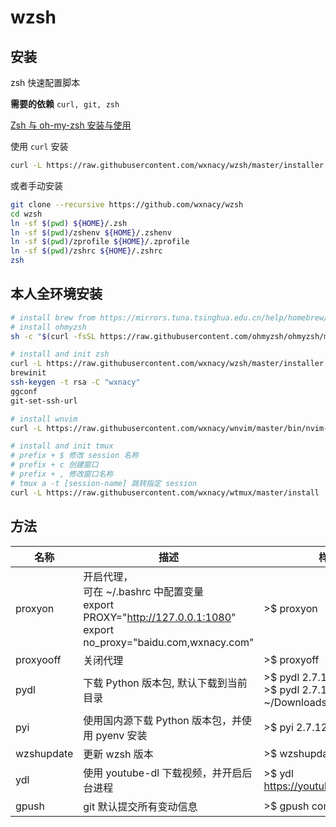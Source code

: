 # wzsh

## 安装

zsh 快速配置脚本

**需要的依赖** `curl, git, zsh`

[Zsh 与 oh-my-zsh 安装与使用](https://wxnacy.com/2017/08/16/shell-2017-08-16-zsh-install/)

使用 `curl` 安装

```bash
curl -L https://raw.githubusercontent.com/wxnacy/wzsh/master/installer.sh | bash
```

或者手动安装

```bash
git clone --recursive https://github.com/wxnacy/wzsh
cd wzsh
ln -sf $(pwd) ${HOME}/.zsh
ln -sf $(pwd)/zshenv ${HOME}/.zshenv
ln -sf $(pwd)/zprofile ${HOME}/.zprofile
ln -sf $(pwd)/zshrc ${HOME}/.zshrc
zsh
```

## 本人全环境安装

```bash
# install brew from https://mirrors.tuna.tsinghua.edu.cn/help/homebrew/
# install ohmyzsh
sh -c "$(curl -fsSL https://raw.githubusercontent.com/ohmyzsh/ohmyzsh/master/tools/install.sh)"

# install and init zsh
curl -L https://raw.githubusercontent.com/wxnacy/wzsh/master/installer.sh | bash
brewinit
ssh-keygen -t rsa -C "wxnacy"
ggconf
git-set-ssh-url

# install wnvim
curl -L https://raw.githubusercontent.com/wxnacy/wnvim/master/bin/nvim-install | bash

# install and init tmux
# prefix + $ 修改 session 名称
# prefix + c 创建窗口
# prefix + , 修改窗口名称
# tmux a -t [session-name] 跳转指定 session
curl -L https://raw.githubusercontent.com/wxnacy/wtmux/master/install | bash
```

## 方法

| 名称       | 描述                                                                                                                           | 样例                                           |
| ---------- | ------------------------------------------------------------------------------------------------------------------------------ | ---------------------------------------------- |
| proxyon    | 开启代理，<br/>可在 ~/.bashrc 中配置变量 <br/>export PROXY="http://127.0.0.1:1080" <br/>export no_proxy="baidu.com,wxnacy.com" | >$ proxyon                                     |
| proxyooff  | 关闭代理                                                                                                                       | >$ proxyoff                                    |
| pydl       | 下载 Python 版本包, 默认下载到当前目录                                                                                         | >$ pydl 2.7.12 <br/>>$ pydl 2.7.12 ~/Downloads |
| pyi        | 使用国内源下载 Python 版本包，并使用 pyenv 安装                                                                                | >$ pyi 2.7.12                                  |
| wzshupdate | 更新 wzsh 版本                                                                                                                 | >$ wzshupdate                                  |
| ydl        | 使用 youtube-dl 下载视频，并开启后台进程                                                                                       | >$ ydl <https://youtube.com/v/xxxx>            |
| gpush      | git 默认提交所有变动信息                                                                                                       | >$ gpush commit msg                            |
